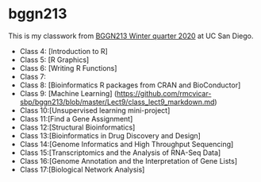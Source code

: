 # bggn213

This is my classwork from [BGGN213 Winter quarter 2020](https://bioboot.github.io/bggn213_W20/lectures/) at UC San Diego.

- Class 4: [Introduction to R]
- Class 5: [R Graphics]
- Class 6: [Writing R Functions]
- Class 7: 
- Class 8: [Bioinformatics R packages from CRAN and BioConductor]
- Class 9: [Machine Learning] (https://github.com/rmcvicar-sbp/bggn213/blob/master/Lect9/class_lect9_markdown.md)
- Class 10:[Unsupervised learning mini-project]
- Class 11:[Find a Gene Assignment] 
- Class 12:[Structural Bioinformatics]
- Class 13:[Bioinformatics in Drug Discovery and Design]
- Class 14:[Genome Informatics and High Throughput Sequencing]
- Class 15:[Transcriptomics and the Analysis of RNA-Seq Data]
- Class 16:[Genome Annotation and the Interpretation of Gene Lists]
- Class 17:[Biological Network Analysis]
